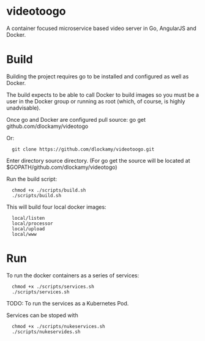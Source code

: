 # videotoogo
A container focused microservice based video server in Go, AngularJS and Docker.

# Build

Building the project requires go to be installed and configured as well as Docker. 

The build expects to be able to call Docker to build images so you must be a user in the Docker group or running as root (which, of course, is highly unadvisable).

Once go and Docker are configured pull source:
  go get github.com/dlockamy/videotogo

Or:
```
  git clone https://github.com/dlockamy/videotoogo.git   
```

Enter directory source directory.
(For go get the source will be located at $GOPATH/github.com/dlockamy/videotogo)

Run the build script:
```
  chmod +x ./scripts/build.sh
  ./scripts/build.sh
```

This will build four local docker images:
```
  local/listen
  local/processor
  local/upload
  local/www
 ```
  # Run

To run the docker containers as a series of services:

```
  chmod +x ./scripts/services.sh
  ./scripts/services.sh
```

TODO:
To run the services as a Kubernetes Pod.

Services can be stoped with 

```
  chmod +x ./scripts/nukeservices.sh
  ./scripts/nukeservides.sh
  
```
